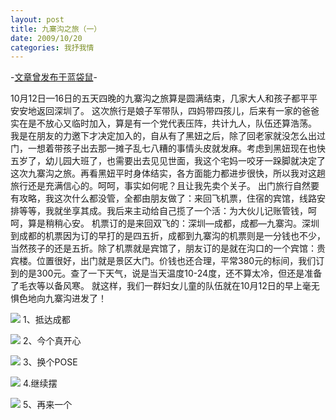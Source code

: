 ```yaml
---
layout: post
title: 九寨沟之旅（一）
date: 2009/10/20
categories: 我抒我情
---
```


-[文章曾发布于蓝袋鼠](http://landaishu.hi2net.com/home/blog_read.asp?id=4175&blogid=76359)-



10月12日—16日的五天四晚的九寨沟之旅算是圆满结束，几家大人和孩子都平平安安地返回深圳了。
 这次旅行是娘子军带队，四妈带四孩儿，后来有一家的爸爸实在是不放心又临时加入，算是有一个党代表压阵，共计九人，队伍还算浩荡。
 我是在朋友的力邀下才决定加入的，自从有了黑妞之后，除了回老家就没怎么出过门，一想着带孩子出去那一摊子乱七八糟的事情头皮就发麻。考虑到黑妞现在也快五岁了，幼儿园大班了，也需要出去见见世面，我这个宅妈一咬牙一跺脚就决定了这次九寨沟之旅。再看黑妞平时身体结实，各方面能力都进步很快，所以我对这趟旅行还是充满信心的。呵呵，事实如何呢？且让我先卖个关子。
 出门旅行自然要有攻略，我这次什么都没管，全都由朋友做了：来回飞机票，住宿的宾馆，线路安排等等，我就坐享其成。我后来主动给自己揽了一个活：为大伙儿记账管钱，呵呵，算是稍稍心安。
 机票订的是来回双飞的：深圳—成都，成都—九寨沟。深圳到成都的机票因为订的早打的是四五折，成都到九寨沟的机票则是一分钱也不少，当然孩子的还是五折。除了机票就是宾馆了，朋友订的是就在沟口的一个宾馆：贵宾楼。位置很好，出门就是景区大门。价钱也还合理，平常380元的标间，我们订到的是300元。查了一下天气，说是当天温度10-24度，还不算太冷，但还是准备了毛衣等以备风寒。
 就这样，我们一群妇女儿童的队伍就在10月12日的早上毫无惧色地向九寨沟进发了！

![](http://heiniuniu-static.wusisu.com/heiniuniu_uploads/upload20083/20091019233133322.jpg)
1、抵达成都

![](http://heiniuniu-static.wusisu.com/heiniuniu_uploads/upload20083/20091019233219582.jpg)
2、今个真开心

![](http://heiniuniu-static.wusisu.com/heiniuniu_uploads/upload20083/2009101923301600.jpg)
3、换个POSE

![](http://heiniuniu-static.wusisu.com/heiniuniu_uploads/upload20083/20091019233432539.jpg)
4.继续摆

![](http://heiniuniu-static.wusisu.com/heiniuniu_uploads/upload20083/20091019234533139.jpg)
5、再来一个